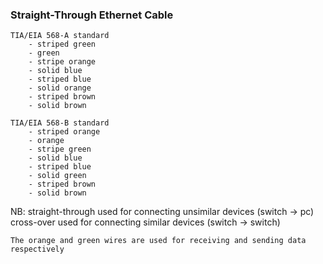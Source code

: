 ### Straight-Through Ethernet Cable

    TIA/EIA 568-A standard 
        - striped green 
        - green
        - stripe orange
        - solid blue
        - striped blue
        - solid orange
        - striped brown 
        - solid brown

    TIA/EIA 568-B standard
        - striped orange
        - orange
        - stripe green
        - solid blue
        - striped blue
        - solid green
        - striped brown
        - solid brown

NB:
    straight-through used for connecting unsimilar devices (switch -> pc)
    cross-over used for connecting similar devices (switch -> switch)


    The orange and green wires are used for receiving and sending data respectively
    